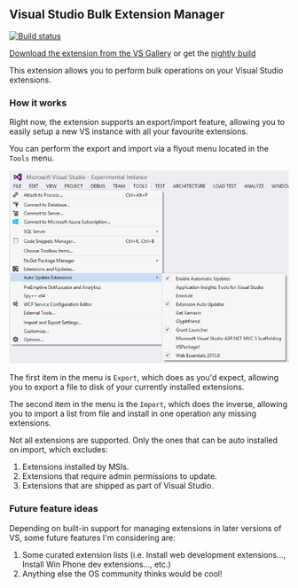 ## Visual Studio Bulk Extension Manager

[![Build status](https://ci.appveyor.com/api/projects/status/cocghfvc3fjnf4eb?svg=true)](https://ci.appveyor.com/project/benmccallum/bulkextensionmanager)

[Download the extension from the VS Gallery](https://google.com/todo)
or get the [nightly build](https://ci.appveyor.com/project/benmccallum/bulkextensionmanager/build/artifacts)

This extension allows you to perform bulk operations on your Visual Studio extensions.

### How it works

Right now, the extension supports an export/import feature, allowing you to easily setup a new VS instance with all your favourite extensions.

You can perform the export and import via a flyout menu located in the `Tools` menu.

![Screenshot](https://raw.githubusercontent.com/benmccallum/BulkExtensionManager/master/artifacts/screenshot.png)

The first item in the menu is `Export`, which does as you'd expect, allowing you to export a file to disk of your currently installed extensions.

The second item in the menu is the `Import`, which does the inverse, allowing you to import a list from file and install in one operation any missing extensions. 

Not all extensions are supported. Only the ones that can be auto installed on import, which excludes:

1. Extensions installed by MSIs.
2. Extensions that require admin permissions to update.
3. Extensions that are shipped as part of Visual Studio.

### Future feature ideas

Depending on built-in support for managing extensions in later versions of VS, some future features I'm considering are:

1. Some curated extension lists (i.e. Install web development extensions..., Install Win Phone dev extensions..., etc.)
2. Anything else the OS community thinks would be cool!